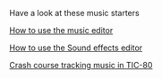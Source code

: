 Have a look at these music starters

[How to use the music editor](https://github.com/nesbox/TIC-80/wiki/Music-editor)

[How to use the Sound effects editor](https://github.com/nesbox/TIC-80/wiki/SFX-Editor)


[Crash course tracking music in TIC-80](https://www.youtube.com/watch?v=V9oAccwjeDA)
